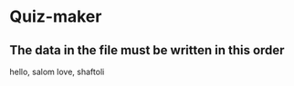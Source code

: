 # Quiz-maker
The data in the file must be written in this order
--------------------------------------------------
hello, salom
love, shaftoli
